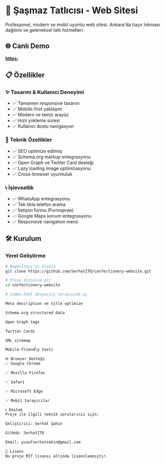 # 🍮 Şaşmaz Tatlıcısı - Web Sitesi

Profesyonel, modern ve mobil uyumlu web sitesi. Ankara'da hayır lokması dağıtımı ve geleneksel tatlı hizmetleri.

## 🌐 Canlı Demo
**[https:](https://sasmaztatlicisi.info/)**

## 📋 Özellikler

### ✨ Tasarım & Kullanıcı Deneyimi
- ✅ Tamamen responsive tasarım
- ✅ Mobile-first yaklaşım
- ✅ Modern ve temiz arayüz
- ✅ Hızlı yükleme süresi
- ✅ Kullanıcı dostu navigasyon

### 🚀 Teknik Özellikler
- ✅ SEO optimize edilmiş
- ✅ Schema.org markup entegrasyonu
- ✅ Open Graph ve Twitter Card desteği
- ✅ Lazy loading image optimizasyonu
- ✅ Cross-browser uyumluluk

### 📞 İşlevsellik
- ✅ WhatsApp entegrasyonu
- ✅ Tek tıkla telefon arama
- ✅ İletişim formu (Formspree)
- ✅ Google Maps konum entegrasyonu
- ✅ Responsive navigation menü

## 🛠 Kurulum

### Yerel Geliştirme
```bash
# Repository'yi klonla
git clone https://github.com/SerhatITO/confectionery-website.git

# Proje dizinine git
cd confectionery-website

# index.html dosyasını tarayıcıda aç

Meta description ve title optimize

Schema.org structured data

Open Graph tags

Twitter Cards

XML sitemap

Mobile-friendly testi

🌐 Browser Desteği
✅ Google Chrome

✅ Mozilla Firefox

✅ Safari

✅ Microsoft Edge

✅ Mobil tarayıcılar

📞 Destek
Proje ile ilgili teknik sorularınız için:

Geliştirici: Serhat Şahin

GitHub: SerhatITO

Email: yusufserhatsahin@gmail.com

📄 Lisans
Bu proje MIT lisansı altında lisanslanmıştır.
